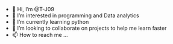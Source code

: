 - 👋 Hi, I’m @T-J09
- 👀 I’m interested in programming and Data analytics
- 🌱 I’m currently learning python
- 💞️ I’m looking to collaborate on projects to help me learn faster
- 📫 How to reach me ...

<!---
T-J09/T-J09 is a ✨ special ✨ repository because its `README.md` (this file) appears on your GitHub profile.
You can click the Preview link to take a look at your changes.
--->
